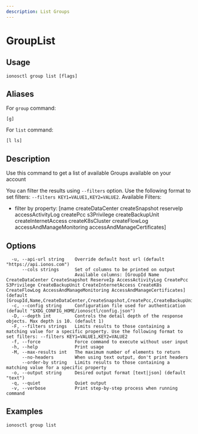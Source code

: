 ```yaml
---
description: List Groups
---
```


# GroupList

## Usage

```text
ionosctl group list [flags]
```

## Aliases

For `group` command:

```text
[g]
```

For `list` command:

```text
[l ls]
```

## Description

Use this command to get a list of available Groups available on your account

You can filter the results using `--filters` option. Use the following format to set filters: `--filters KEY1=VALUE1,KEY2=VALUE2`.
Available Filters:
* filter by property: [name createDataCenter createSnapshot reserveIp accessActivityLog createPcc s3Privilege createBackupUnit createInternetAccess createK8sCluster createFlowLog accessAndManageMonitoring accessAndManageCertificates]

## Options

```text
  -u, --api-url string    Override default host url (default "https://api.ionos.com")
      --cols strings      Set of columns to be printed on output 
                          Available columns: [GroupId Name CreateDataCenter CreateSnapshot ReserveIp AccessActivityLog CreatePcc S3Privilege CreateBackupUnit CreateInternetAccess CreateK8s CreateFlowLog AccessAndManageMonitoring AccessAndManageCertificates] (default [GroupId,Name,CreateDataCenter,CreateSnapshot,CreatePcc,CreateBackupUnit,CreateInternetAccess,CreateK8s,ReserveIp])
  -c, --config string     Configuration file used for authentication (default "$XDG_CONFIG_HOME/ionosctl/config.json")
  -D, --depth int         Controls the detail depth of the response objects. Max depth is 10. (default 1)
  -F, --filters strings   Limits results to those containing a matching value for a specific property. Use the following format to set filters: --filters KEY1=VALUE1,KEY2=VALUE2
  -f, --force             Force command to execute without user input
  -h, --help              Print usage
  -M, --max-results int   The maximum number of elements to return
      --no-headers        When using text output, don't print headers
      --order-by string   Limits results to those containing a matching value for a specific property
  -o, --output string     Desired output format [text|json] (default "text")
  -q, --quiet             Quiet output
  -v, --verbose           Print step-by-step process when running command
```

## Examples

```text
ionosctl group list
```

